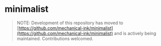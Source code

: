 # minimalist

> NOTE: Development of this repository has moved to [https://github.com/mechanical-ink/minimalist](https://github.com/mechanical-ink/minimalist) and is actively being maintained. Contributions welcomed.
